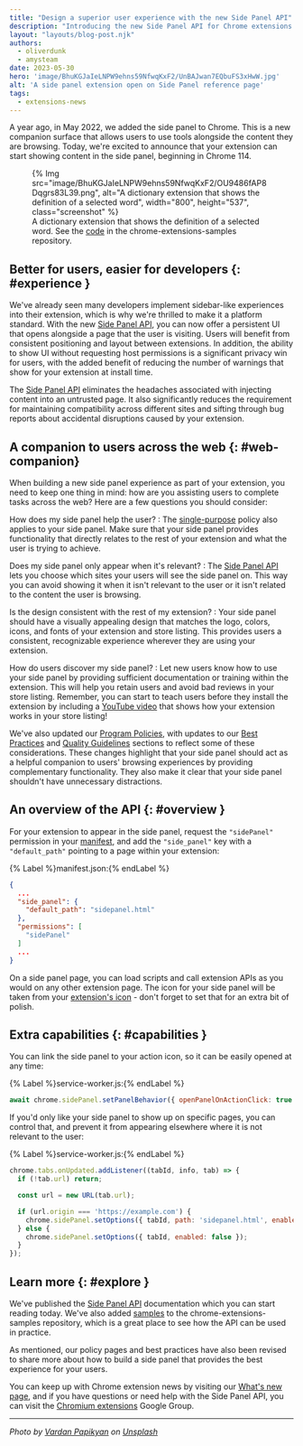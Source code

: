 ```yaml
---
title: "Design a superior user experience with the new Side Panel API"
description: "Introducing the new Side Panel API for Chrome extensions."  
layout: "layouts/blog-post.njk"
authors:
  - oliverdunk
  - amysteam
date: 2023-05-30
hero: 'image/BhuKGJaIeLNPW9ehns59NfwqKxF2/UnBAJwan7EQbuFS3xHwW.jpg'
alt: 'A side panel extension open on Side Panel reference page'
tags:
  - extensions-news
---
```


A year ago, in May 2022, we added the side panel to Chrome. This is a new companion surface that allows users to use tools alongside the content they are browsing. Today, we're excited to announce that your extension can start showing content in the side panel, beginning in Chrome 114.

<figure>
  {% Img src="image/BhuKGJaIeLNPW9ehns59NfwqKxF2/OU9486fAP8Dqgrs83L39.png", alt="A dictionary extension that shows the definition of a selected word", width="800", height="537", class="screenshot" %}
  <figcaption>
  A dictionary extension that shows the definition of a selected word. See the <a href="https://github.com/GoogleChrome/chrome-extensions-samples/tree/main/functional-samples/sample.sidepanel-dictionary">code</a> in the chrome-extensions-samples repository.
  </figcaption>
</figure>

## Better for users, easier for developers {: #experience }

We've already seen many developers implement sidebar-like experiences into their extension, which is
why we're thrilled to make it a platform standard. With the new [Side Panel API][api-sidepanel], you
can now offer a persistent UI that opens alongside a page that the user is visiting. Users will
benefit from consistent positioning and layout between extensions. In addition, the ability to show
UI without requesting host permissions is a significant privacy win for users, with the added
benefit of reducing the number of warnings that show for your extension at install time.

The [Side Panel API][api-sidepanel] eliminates the headaches associated with injecting content into
an untrusted page. It also significantly reduces the requirement for maintaining compatibility
across different sites and sifting through bug reports about accidental disruptions caused by your
extension.

## A companion to users across the web {: #web-companion}

When building a new side panel experience as part of your extension, you need to keep one thing in
mind: how are you assisting users to complete tasks across the web? Here are a few questions you
should consider:

How does my side panel help the user?
: The [single-purpose][policy-single-purpose] policy also applies to your side panel. Make sure that your side panel provides functionality that directly relates to the rest of your extension and what the user is trying to achieve.

Does my side panel only appear when it's relevant?
: The [Side Panel API][sp-by-site] lets you choose which sites your users will see the side panel on. This way you can avoid showing it when it isn't relevant to the user or it isn't related to the content the user is browsing.

Is the design consistent with the rest of my extension?
: Your side panel should have a visually appealing design that matches the logo, colors, icons, and fonts of your extension and store listing. This provides users a consistent, recognizable experience wherever they are using your extension.

How do users discover my side panel?
: Let new users know how to use your side panel by providing sufficient documentation or training within the extension. This will help you retain users and avoid bad reviews in your store listing. Remember, you can start to teach users before they install the extension by including a [YouTube video][cws-graphics] that shows how your extension works in your store listing!

We've also updated our [Program Policies][cws-policies], with updates to our [Best Practices][cws-best-practices] and [Quality Guidelines][cws-quality] sections to reflect some of these considerations. These changes highlight that your side panel should act as a helpful companion to users' browsing experiences by providing complementary functionality. They also make it clear that your side panel shouldn't have unnecessary distractions.

## An overview of the API {: #overview }

For your extension to appear in the side panel, request the `"sidePanel"` permission in your [manifest][doc-manifest], and add the `"side_panel"` key with a `"default_path"` pointing to a page within your extension:

{% Label %}manifest.json:{% endLabel %}

```json
{
  ...
  "side_panel": {
    "default_path": "sidepanel.html"
  },
  "permissions": [
    "sidePanel"
  ]
  ...
}
```

On a side panel page, you can load scripts and call extension APIs as you would on any other
extension page. The icon for your side panel will be taken from your [extension's
icon][manifest-icon] - don't forget to set that for an extra bit of polish.

## Extra capabilities {: #capabilities }

You can link the side panel to your action icon, so it can be easily opened at any time:

{% Label %}service-worker.js:{% endLabel %}

```js
await chrome.sidePanel.setPanelBehavior({ openPanelOnActionClick: true });
```

If you'd only like your side panel to show up on specific pages, you can control that, and prevent
it from appearing elsewhere where it is not relevant to the user:

{% Label %}service-worker.js:{% endLabel %}

```js
chrome.tabs.onUpdated.addListener((tabId, info, tab) => {
  if (!tab.url) return;

  const url = new URL(tab.url);

  if (url.origin === 'https://example.com') {
    chrome.sidePanel.setOptions({ tabId, path: 'sidepanel.html', enabled: true });
  } else {
    chrome.sidePanel.setOptions({ tabId, enabled: false });
  }
});
```

## Learn more {: #explore }

We've published the [Side Panel API][api-sidepanel] documentation which you can start reading today. We've also added [samples][gh-sidepanel-samples] to the chrome-extensions-samples repository, which is a great place to see how the API can be used in practice.

As mentioned, our policy pages and best practices have also been revised to share more about how to build a side panel that provides the best experience for your users.

You can keep up with Chrome extension news by visiting our [What's new page][whats-new], and if you have questions or need help with the Side Panel API, you can visit the [Chromium extensions][chromium-groups] Google Group.


---

_Photo by [Vardan Papikyan][unsplash-vardan] on [Unsplash][unsplash]_
  
[api-sidepanel]: /docs/extensions/reference/sidepanel
[chromium-groups]: https://groups.google.com/a/chromium.org/g/chromium-extensions
[cws-best-practices]: /docs/webstore/program-policies/best-practices/
[cws-graphics]: /docs/webstore/cws-dashboard-listing/#graphic-assets
[cws-policies]: /docs/webstore/program-policies/
[cws-quality]: /docs/webstore/program-policies/quality-guidelines/
[doc-manifest]: /docs/extensions/mv3/manifest/
[gh-sidepanel-dictionary]: https://github.com/GoogleChrome/chrome-extensions-samples/tree/main/functional-samples/sample.sidepanel-dictionary
[gh-sidepanel-samples]: https://github.com/GoogleChrome/chrome-extensions-samples/tree/main/functional-samples/
[manifest-icon]: /docs/extensions/mv3/manifest/icons/
[policy-single-purpose]: /docs/extensions/mv3/single_purpose/
[sp-by-site]: https://developer.chrome.com/docs/extensions/reference/sidePanel/#by-site
[unsplash-vardan]: https://unsplash.com/@timberfoster?utm_source=unsplash&utm_medium=referral&utm_content=creditCopyText
[unsplash]: https://unsplash.com/photos/lSegRSDBMLw?utm_source=unsplash&utm_medium=referral&utm_content=creditCopyText
[whats-new]: /docs/extensions/whatsnew/
